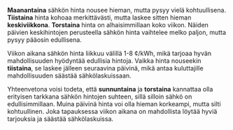 **Maanantaina** sähkön hinta nousee hieman, mutta pysyy vielä kohtuullisena. **Tiistaina** hinta kohoaa merkittävästi, mutta laskee sitten hieman **keskiviikkona**. **Torstaina** hinta on alhaisimmillaan koko viikon. Näiden päivien keskihintojen perusteella sähkön hinta vaihtelee melko paljon, mutta pysyy pääosin edullisena.

Viikon aikana sähkön hinta liikkuu välillä 1-8 ¢/kWh, mikä tarjoaa hyvän mahdollisuuden hyödyntää edullisia hintoja. Vaikka hinta nouseekin **tiistaina**, se laskee jälleen seuraavina päivinä, mikä antaa kuluttajille mahdollisuuden säästää sähkölaskuissaan.

Yhteenvetona voisi todeta, että **sunnuntaina** ja **torstaina** kannattaa olla erityisen tarkkana sähkön hintojen suhteen, sillä silloin sähkö on edullisimmillaan. Muina päivinä hinta voi olla hieman korkeampi, mutta silti kohtuullinen. Joka tapauksessa viikon aikana on mahdollista löytää hyviä tarjouksia ja säästää sähkölaskuissa.